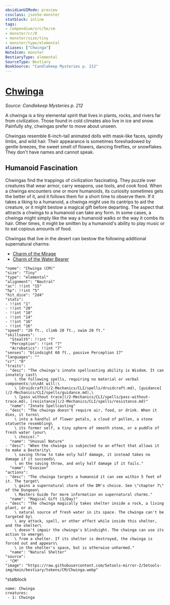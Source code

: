 ```yaml
---
obsidianUIMode: preview
cssclass: json5e-monster
statblock: inline
tags:
- compendium/src/5e/cm
- monster/cr/0
- monster/size/tiny
- monster/type/elemental
aliases: ["Chwinga"]
NoteIcon: monster
BestiaryType: elemental
SourceType: Bestiary
BookSource: "Candlekeep Mysteries p. 212"
---
```

# [Chwinga](2-Mechanics/CLI/bestiary/elemental/chwinga-cm.md)
*Source: Candlekeep Mysteries p. 212*  

A chwinga is a tiny elemental spirit that lives in plants, rocks, and rivers far from civilization. Those found in cold climates also live in ice and snow. Painfully shy, chwingas prefer to move about unseen.

Chwingas resemble 6-inch-tall animated dolls with mask-like faces, spindly limbs, and wild hair. Their appearance is sometimes foreshadowed by gentle breezes, the sweet smell of flowers, dancing fireflies, or snowflakes. They don't have names and cannot speak.

## Humanoid Fascination

Chwingas find the trappings of civilization fascinating. They puzzle over creatures that wear armor, carry weapons, use tools, and cook food. When a chwinga encounters one or more humanoids, its curiosity sometimes gets the better of it, and it follows them for a short time to observe them. If it takes a liking to a humanoid, a chwinga might use its cantrips to aid the creature, or it might bestow a magical gift before departing. The aspect that attracts a chwinga to a humanoid can take any form. In some cases, a chwinga might simply like the way a humanoid walks or the way it combs its hair. Other times, it might be smitten by a humanoid's ability to play music or to eat copious amounts of food.

Chwingas that live in the desert can bestow the following additional supernatural charms:

- [Charm of the Mirage](/2-Mechanics/CLI/rewards/charm-of-the-mirage-cm.md)  
- [Charm of the Water Bearer](/2-Mechanics/CLI/rewards/charm-of-the-water-bearer-cm.md)  

```statblock
"name": "Chwinga (CM)"
"size": "Tiny"
"type": "elemental"
"alignment": "Neutral"
"ac": !!int "15"
"hp": !!int "5"
"hit_dice": "2d4"
"stats":
- !!int "1"
- !!int "20"
- !!int "10"
- !!int "14"
- !!int "16"
- !!int "16"
"speed": "20 ft., climb 20 ft., swim 20 ft."
"skillsaves":
  "Stealth": !!int "7"
  "Perception": !!int "7"
  "Acrobatics": !!int "7"
"senses": "blindsight 60 ft., passive Perception 17"
"languages": ""
"cr": "0"
"traits":
- "desc": "The chwinga's innate spellcasting ability is Wisdom. It can innately cast\
    \ the following spells, requiring no material or verbal components:\n\nAt will:\
    \ [druidcraft](/2-Mechanics/CLI/spells/druidcraft.md), [guidance](/2-Mechanics/CLI/spells/guidance.md),\
    \ [pass without trace](/2-Mechanics/CLI/spells/pass-without-trace.md), [resistance](/2-Mechanics/CLI/spells/resistance.md)"
  "name": "Innate Spellcasting"
- "desc": "The chwinga doesn't require air, food, or drink. When it dies, it turns\
    \ into a handful of flower petals, a cloud of pollen, a stone statuette resembling\
    \ its former self, a tiny sphere of smooth stone, or a puddle of fresh water (your\
    \ choice)."
  "name": "Unusual Nature"
- "desc": "When the chwinga is subjected to an effect that allows it to make a Dexterity\
    \ saving throw to take only half damage, it instead takes no damage if it succeeds\
    \ on the saving throw, and only half damage if it fails."
  "name": "Evasion"
"actions":
- "desc": "The chwinga targets a humanoid it can see within 5 feet of it. The target\
    \ gains a supernatural charm of the DM's choice. See \"chapter 7\" of the Dungeon\
    \ Masters Guide for more information on supernatural charms."
  "name": "Magical Gift (1/Day)"
- "desc": "The chwinga magically takes shelter inside a rock, a living plant, or a\
    \ natural source of fresh water in its space. The chwinga can't be targeted by\
    \ any attack, spell, or other effect while inside this shelter, and the shelter\
    \ doesn't impair the chwinga's blindsight. The chwinga can use its action to emerge\
    \ from a shelter. If its shelter is destroyed, the chwinga is forced out and appears\
    \ in the shelter's space, but is otherwise unharmed."
  "name": "Natural Shelter"
"source":
- "CM"
"image": "https://raw.githubusercontent.com/5etools-mirror-2/5etools-img/main/bestiary/tokens/CM/Chwinga.webp"
```
^statblock

```encounter-table
name: Chwinga
creatures:
 - 1: Chwinga
```